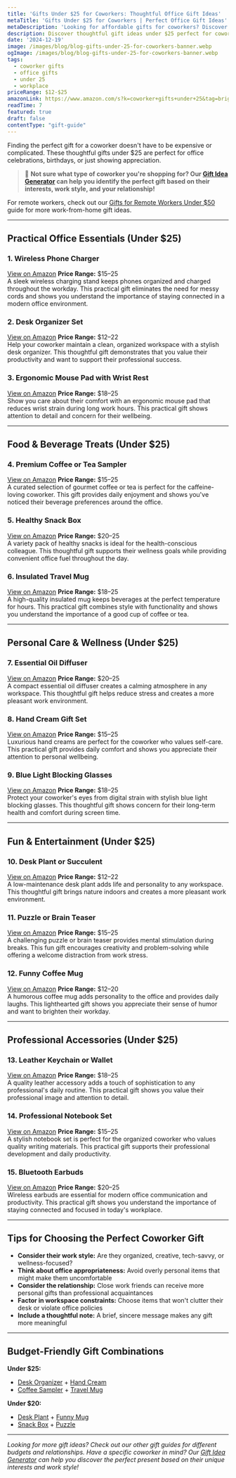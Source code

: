 ```yaml
---
title: 'Gifts Under $25 for Coworkers: Thoughtful Office Gift Ideas'
metaTitle: 'Gifts Under $25 for Coworkers | Perfect Office Gift Ideas'
metaDescription: 'Looking for affordable gifts for coworkers? Discover 15 thoughtful gifts under $25 that will delight any colleague. Perfect for office celebrations!'
description: Discover thoughtful gift ideas under $25 perfect for coworkers. From desk accessories to wellness items, find affordable gifts that show appreciation without...
date: '2024-12-19'
image: /images/blog/blog-gifts-under-25-for-coworkers-banner.webp
ogImage: /images/blog/blog-gifts-under-25-for-coworkers-banner.webp
tags:
  - coworker gifts
  - office gifts
  - under 25
  - workplace
priceRange: $12-$25
amazonLink: https://www.amazon.com/s?k=coworker+gifts+under+25&tag=brightgift-20
readTime: 7
featured: true
draft: false
contentType: "gift-guide"
---
```


Finding the perfect gift for a coworker doesn't have to be expensive or complicated. These thoughtful gifts under $25 are perfect for office celebrations, birthdays, or just showing appreciation.

> 🎯 **Not sure what type of coworker you're shopping for? Our [Gift Idea Generator](https://bright-gift.com) can help you identify the perfect gift based on their interests, work style, and your relationship!**

For remote workers, check out our [Gifts for Remote Workers Under $50](/blog/gifts-for-remote-workers-under-50) guide for more work-from-home gift ideas.

---

## Practical Office Essentials (Under $25)

### 1. Wireless Phone Charger
<a href="https://www.amazon.com/s?k=wireless+phone+charger+stand&tag=bright-gift-20" class="amazon-link" target="_blank" rel="noopener">View on Amazon</a>
**Price Range:** $15–25  
A sleek wireless charging stand keeps phones organized and charged throughout the workday. This practical gift eliminates the need for messy cords and shows you understand the importance of staying connected in a modern office environment.

### 2. Desk Organizer Set
<a href="https://www.amazon.com/s?k=desk+organizer+set&tag=bright-gift-20" class="amazon-link" target="_blank" rel="noopener">View on Amazon</a>
**Price Range:** $12–22  
Help your coworker maintain a clean, organized workspace with a stylish desk organizer. This thoughtful gift demonstrates that you value their productivity and want to support their professional success.

### 3. Ergonomic Mouse Pad with Wrist Rest
<a href="https://www.amazon.com/s?k=ergonomic+mouse+pad+wrist+rest&tag=bright-gift-20" class="amazon-link" target="_blank" rel="noopener">View on Amazon</a>
**Price Range:** $18–25  
Show you care about their comfort with an ergonomic mouse pad that reduces wrist strain during long work hours. This practical gift shows attention to detail and concern for their wellbeing.

---

## Food & Beverage Treats (Under $25)

### 4. Premium Coffee or Tea Sampler
<a href="https://www.amazon.com/s?k=premium+coffee+sampler&tag=bright-gift-20" class="amazon-link" target="_blank" rel="noopener">View on Amazon</a>
**Price Range:** $15–25  
A curated selection of gourmet coffee or tea is perfect for the caffeine-loving coworker. This gift provides daily enjoyment and shows you've noticed their beverage preferences around the office.

### 5. Healthy Snack Box
<a href="https://www.amazon.com/s?k=healthy+snack+box+variety&tag=bright-gift-20" class="amazon-link" target="_blank" rel="noopener">View on Amazon</a>
**Price Range:** $20–25  
A variety pack of healthy snacks is ideal for the health-conscious colleague. This thoughtful gift supports their wellness goals while providing convenient office fuel throughout the day.

### 6. Insulated Travel Mug
<a href="https://www.amazon.com/s?k=insulated+travel+mug+stainless+steel&tag=bright-gift-20" class="amazon-link" target="_blank" rel="noopener">View on Amazon</a>
**Price Range:** $18–25  
A high-quality insulated mug keeps beverages at the perfect temperature for hours. This practical gift combines style with functionality and shows you understand the importance of a good cup of coffee or tea.

---

## Personal Care & Wellness (Under $25)

### 7. Essential Oil Diffuser
<a href="https://www.amazon.com/s?k=essential+oil+diffuser+small&tag=bright-gift-20" class="amazon-link" target="_blank" rel="noopener">View on Amazon</a>
**Price Range:** $20–25  
A compact essential oil diffuser creates a calming atmosphere in any workspace. This thoughtful gift helps reduce stress and creates a more pleasant work environment.

### 8. Hand Cream Gift Set
<a href="https://www.amazon.com/s?k=hand+cream+gift+set+luxury&tag=bright-gift-20" class="amazon-link" target="_blank" rel="noopener">View on Amazon</a>
**Price Range:** $15–25  
Luxurious hand creams are perfect for the coworker who values self-care. This practical gift provides daily comfort and shows you appreciate their attention to personal wellbeing.

### 9. Blue Light Blocking Glasses
<a href="https://www.amazon.com/s?k=blue+light+blocking+glasses+computer&tag=bright-gift-20" class="amazon-link" target="_blank" rel="noopener">View on Amazon</a>
**Price Range:** $18–25  
Protect your coworker's eyes from digital strain with stylish blue light blocking glasses. This thoughtful gift shows concern for their long-term health and comfort during screen time.

---

## Fun & Entertainment (Under $25)

### 10. Desk Plant or Succulent
<a href="https://www.amazon.com/s?k=desk+plant+succulent+set&tag=bright-gift-20" class="amazon-link" target="_blank" rel="noopener">View on Amazon</a>
**Price Range:** $12–22  
A low-maintenance desk plant adds life and personality to any workspace. This thoughtful gift brings nature indoors and creates a more pleasant work environment.

### 11. Puzzle or Brain Teaser
<a href="https://www.amazon.com/s?k=desk+puzzle+brain+teaser&tag=bright-gift-20" class="amazon-link" target="_blank" rel="noopener">View on Amazon</a>
**Price Range:** $15–25  
A challenging puzzle or brain teaser provides mental stimulation during breaks. This fun gift encourages creativity and problem-solving while offering a welcome distraction from work stress.

### 12. Funny Coffee Mug
<a href="https://www.amazon.com/s?k=funny+coffee+mug+office+humor&tag=bright-gift-20" class="amazon-link" target="_blank" rel="noopener">View on Amazon</a>
**Price Range:** $12–20  
A humorous coffee mug adds personality to the office and provides daily laughs. This lighthearted gift shows you appreciate their sense of humor and want to brighten their workday.

---

## Professional Accessories (Under $25)

### 13. Leather Keychain or Wallet
<a href="https://www.amazon.com/s?k=leather+keychain+wallet+professional&tag=bright-gift-20" class="amazon-link" target="_blank" rel="noopener">View on Amazon</a>
**Price Range:** $18–25  
A quality leather accessory adds a touch of sophistication to any professional's daily routine. This practical gift shows you value their professional image and attention to detail.

### 14. Professional Notebook Set
<a href="https://www.amazon.com/s?k=professional+notebook+set+leather&tag=bright-gift-20" class="amazon-link" target="_blank" rel="noopener">View on Amazon</a>
**Price Range:** $15–25  
A stylish notebook set is perfect for the organized coworker who values quality writing materials. This practical gift supports their professional development and daily productivity.

### 15. Bluetooth Earbuds
<a href="https://www.amazon.com/s?k=bluetooth+earbuds+wireless&tag=bright-gift-20" class="amazon-link" target="_blank" rel="noopener">View on Amazon</a>
**Price Range:** $20–25  
Wireless earbuds are essential for modern office communication and productivity. This practical gift shows you understand the importance of staying connected and focused in today's workplace.

---

## Tips for Choosing the Perfect Coworker Gift

- **Consider their work style:** Are they organized, creative, tech-savvy, or wellness-focused?
- **Think about office appropriateness:** Avoid overly personal items that might make them uncomfortable
- **Consider the relationship:** Close work friends can receive more personal gifts than professional acquaintances
- **Factor in workspace constraints:** Choose items that won't clutter their desk or violate office policies
- **Include a thoughtful note:** A brief, sincere message makes any gift more meaningful

---

## Budget-Friendly Gift Combinations

**Under $25:**
- [Desk Organizer](https://www.amazon.com/s?k=desk+organizer+set&tag=bright-gift-20) + [Hand Cream](https://www.amazon.com/s?k=hand+cream+gift+set+luxury&tag=bright-gift-20)
- [Coffee Sampler](https://www.amazon.com/s?k=premium+coffee+sampler&tag=bright-gift-20) + [Travel Mug](https://www.amazon.com/s?k=insulated+travel+mug+stainless+steel&tag=bright-gift-20)

**Under $20:**
- [Desk Plant](https://www.amazon.com/s?k=desk+plant+succulent+set&tag=bright-gift-20) + [Funny Mug](https://www.amazon.com/s?k=funny+coffee+mug+office+humor&tag=bright-gift-20)
- [Snack Box](https://www.amazon.com/s?k=healthy+snack+box+variety&tag=bright-gift-20) + [Puzzle](https://www.amazon.com/s?k=desk+puzzle+brain+teaser&tag=bright-gift-20)

---

*Looking for more gift ideas? Check out our other gift guides for different budgets and relationships. Have a specific coworker in mind? Our [Gift Idea Generator](https://bright-gift.com) can help you discover the perfect present based on their unique interests and work style!* 